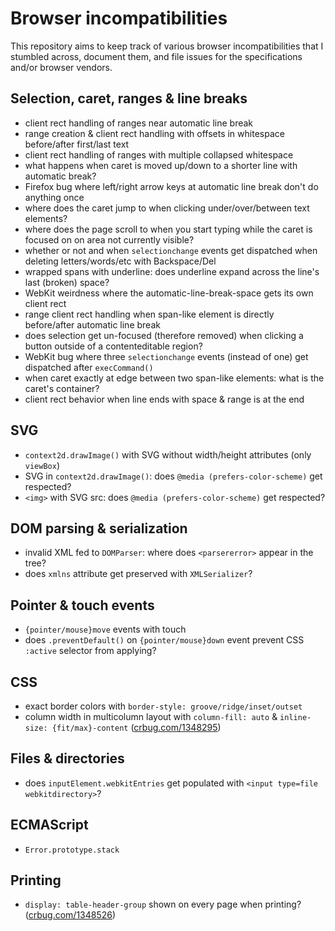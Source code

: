 
# Browser incompatibilities

This repository aims to keep track of various browser incompatibilities that I stumbled across, document them, and file issues for the specifications and/or browser vendors.

## Selection, caret, ranges & line breaks
- client rect handling of ranges near automatic line break
- range creation & client rect handling with offsets in whitespace before/after first/last text
- client rect handling of ranges with multiple collapsed whitespace
- what happens when caret is moved up/down to a shorter line with automatic break?
- Firefox bug where left/right arrow keys at automatic line break don't do anything once
- where does the caret jump to when clicking under/over/between text elements?
- where does the page scroll to when you start typing while the caret is focused on on area not currently visible?
- whether or not and when `selectionchange` events get dispatched when deleting letters/words/etc with Backspace/Del
- wrapped spans with underline: does underline expand across the line's last (broken) space?
- WebKit weirdness where the automatic-line-break-space gets its own client rect
- range client rect handling when span-like element is directly before/after automatic line break
- does selection get un-focused (therefore removed) when clicking a button outside of a contenteditable region?
- WebKit bug where three `selectionchange` events (instead of one) get dispatched after `execCommand()`
- when caret exactly at edge between two span-like elements: what is the caret's container?
- client rect behavior when line ends with space & range is at the end

## SVG
- `context2d.drawImage()` with SVG without width/height attributes (only `viewBox`)
- SVG in `context2d.drawImage()`: does `@media (prefers-color-scheme)` get respected?
- `<img>` with SVG src: does `@media (prefers-color-scheme)` get respected?

## DOM parsing & serialization
- invalid XML fed to `DOMParser`: where does `<parsererror>` appear in the tree?
- does `xmlns` attribute get preserved with `XMLSerializer`?

## Pointer & touch events
- `{pointer/mouse}move` events with touch
- does `.preventDefault()` on `{pointer/mouse}down` event prevent CSS `:active` selector from applying?

## CSS
- exact border colors with `border-style: groove/ridge/inset/outset`
- column width in multicolumn layout with `column-fill: auto` & `inline-size: {fit/max}-content` ([crbug.com/1348295](https://bugs.chromium.org/p/chromium/issues/detail?id=1348295))

## Files & directories
- does `inputElement.webkitEntries` get populated with `<input type=file webkitdirectory>`?

## ECMAScript
- `Error.prototype.stack`

## Printing
- `display: table-header-group` shown on every page when printing? ([crbug.com/1348526](https://bugs.chromium.org/p/chromium/issues/detail?id=1348526))
